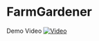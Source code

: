 # FarmGardener
Demo Video
[![Video](https://i9.ytimg.com/vi/FZ1X9RnaK5Q/mqdefault.jpg?sqp=CPSJ2JsG-oaymwEmCMACELQB8quKqQMa8AEB-AH-CYAClgWKAgwIABABGFAgZSglMA8=&rs=AOn4CLD4poFYYisailxP62F2UBGuekbc6g)](https://youtu.be/FZ1X9RnaK5Q)


